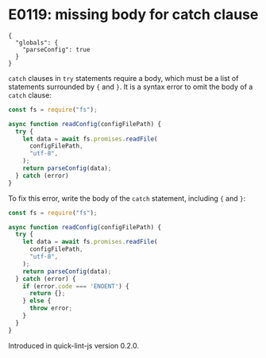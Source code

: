 # E0119: missing body for catch clause

```config-for-examples
{
  "globals": {
    "parseConfig": true
  }
}
```

`catch` clauses in `try` statements require a body, which must be a list of
statements surrounded by `{` and `}`. It is a syntax error to omit the body of a
`catch` clause:

```javascript
const fs = require("fs");

async function readConfig(configFilePath) {
  try {
    let data = await fs.promises.readFile(
      configFilePath,
      "utf-8",
    );
    return parseConfig(data);
  } catch (error)
}
```

To fix this error, write the body of the `catch` statement, including `{` and
`}`:

```javascript
const fs = require("fs");

async function readConfig(configFilePath) {
  try {
    let data = await fs.promises.readFile(
      configFilePath,
      "utf-8",
    );
    return parseConfig(data);
  } catch (error) {
    if (error.code === 'ENOENT') {
      return {};
    } else {
      throw error;
    }
  }
}
```

Introduced in quick-lint-js version 0.2.0.
